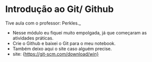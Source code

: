 # Introdução ao Git/ Github

Tive aula com o professor: Perkles._

- Nesse módulo eu fiquei muito empolgada, já que começaram as atividades práticas.
- Crie o Github e baixei o Git para o meu notebook.
- Também deixo aqui o site caso alguém precise.
- site: {https://git-scm.com/download/win} 